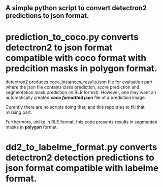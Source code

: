 ## A simple python script to convert detectron2 predictions to json format. 

# **prediction_to_coco.py** converts detectron2 to json format compatible with coco format with predcition masks in polygon format.  


detectron2 produces coco_instances_results.json file for evaluation part where the json file contains class prediction, score prediction and segmentation mask prediction (in RLE format). However, one may want an automatically created **_coco formatted json_** file of a prediction image. 

Curently there are no scripts doing that, and this repo tries to fill that missing part.

Furthermore, unlike in RLE format, this code presents results in segmented masks in **polygon** format.

# **dd2_to_labelme_format.py** converts detectron2 detection predictions to json format compatible with labelme format.

